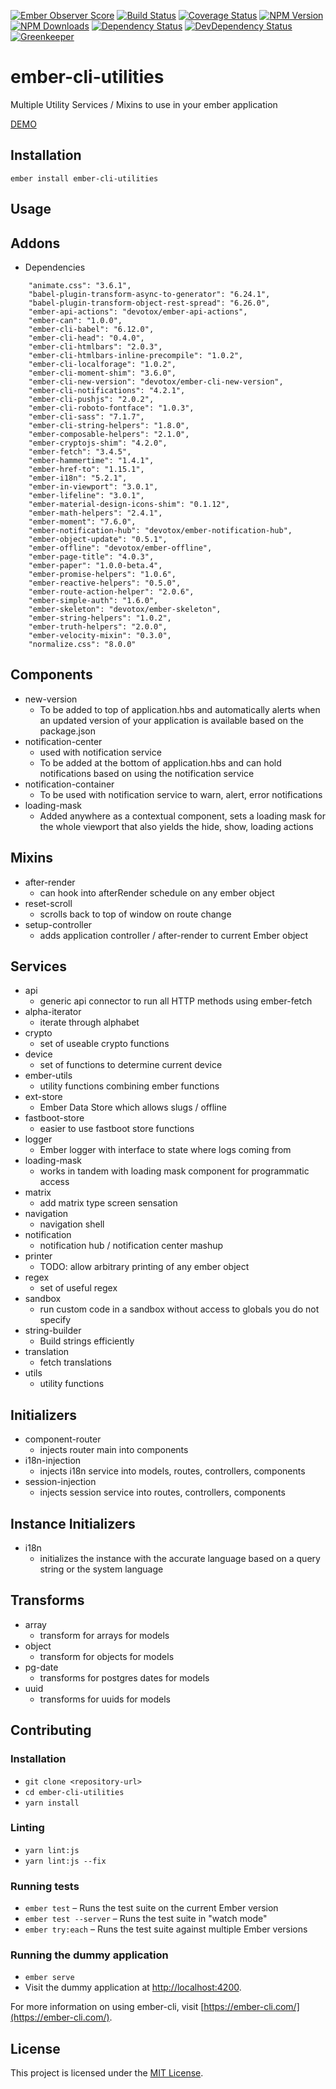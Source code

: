 [![Ember Observer Score](http://emberobserver.com/badges/ember-cli-utilities.svg)](http://emberobserver.com/addons/ember-cli-utilities)
[![Build Status](https://travis-ci.org/devotox/ember-cli-utilities.svg)](http://travis-ci.org/devotox/ember-cli-utilities)
[![Coverage Status](https://codecov.io/gh/devotox/ember-cli-utilities/branch/master/graph/badge.svg)](https://codecov.io/gh/devotox/ember-cli-utilities)
[![NPM Version](https://badge.fury.io/js/ember-cli-utilities.svg)](http://badge.fury.io/js/ember-cli-utilities)
[![NPM Downloads](https://img.shields.io/npm/dm/ember-cli-utilities.svg)](https://www.npmjs.org/package/ember-cli-utilities)
[![Dependency Status](https://david-dm.org/poetic/ember-cli-utilities.svg)](https://david-dm.org/poetic/ember-cli-utilities)
[![DevDependency Status](https://david-dm.org/poetic/ember-cli-utilities/dev-status.svg)](https://david-dm.org/poetic/ember-cli-utilities#info=devDependencies)
[![Greenkeeper](https://badges.greenkeeper.io/devotox/ember-cli-utilities.svg)](https://greenkeeper.io/)

ember-cli-utilities
==============================================================================

Multiple Utility Services / Mixins to use in your ember application

[DEMO](http://devotox.github.io/ember-cli-utilities)

Installation
------------------------------------------------------------------------------

```
ember install ember-cli-utilities
```


Usage
------------------------------------------------------------------------------

## Addons
* Dependencies
```
    "animate.css": "3.6.1",
    "babel-plugin-transform-async-to-generator": "6.24.1",
    "babel-plugin-transform-object-rest-spread": "6.26.0",
    "ember-api-actions": "devotox/ember-api-actions",
    "ember-can": "1.0.0",
    "ember-cli-babel": "6.12.0",
    "ember-cli-head": "0.4.0",
    "ember-cli-htmlbars": "2.0.3",
    "ember-cli-htmlbars-inline-precompile": "1.0.2",
    "ember-cli-localforage": "1.0.2",
    "ember-cli-moment-shim": "3.6.0",
    "ember-cli-new-version": "devotox/ember-cli-new-version",
    "ember-cli-notifications": "4.2.1",
    "ember-cli-pushjs": "2.0.2",
    "ember-cli-roboto-fontface": "1.0.3",
    "ember-cli-sass": "7.1.7",
    "ember-cli-string-helpers": "1.8.0",
    "ember-composable-helpers": "2.1.0",
    "ember-cryptojs-shim": "4.2.0",
    "ember-fetch": "3.4.5",
    "ember-hammertime": "1.4.1",
    "ember-href-to": "1.15.1",
    "ember-i18n": "5.2.1",
    "ember-in-viewport": "3.0.1",
    "ember-lifeline": "3.0.1",
    "ember-material-design-icons-shim": "0.1.12",
    "ember-math-helpers": "2.4.1",
    "ember-moment": "7.6.0",
    "ember-notification-hub": "devotox/ember-notification-hub",
    "ember-object-update": "0.5.1",
    "ember-offline": "devotox/ember-offline",
    "ember-page-title": "4.0.3",
    "ember-paper": "1.0.0-beta.4",
    "ember-promise-helpers": "1.0.6",
    "ember-reactive-helpers": "0.5.0",
    "ember-route-action-helper": "2.0.6",
    "ember-simple-auth": "1.6.0",
    "ember-skeleton": "devotox/ember-skeleton",
    "ember-string-helpers": "1.0.2",
    "ember-truth-helpers": "2.0.0",
    "ember-velocity-mixin": "0.3.0",
    "normalize.css": "8.0.0"
```

## Components
* new-version
    - To be added to top of application.hbs and automatically alerts when an updated version of your application is available based on the package.json
* notification-center
    - used with notification service
    - To be added at the bottom of application.hbs and can hold notifications based on using the notification service
* notification-container
    - To be used with notification service to warn, alert, error notifications
* loading-mask
    - Added anywhere as a contextual component, sets a loading mask for the whole viewport that also yields the hide, show, loading actions 

## Mixins
* after-render
    - can hook into afterRender schedule on any ember object
* reset-scroll
    - scrolls back to top of window on route change
* setup-controller
    - adds application controller / after-render to current Ember object

## Services
* api
    - generic api connector to run all HTTP methods using ember-fetch
* alpha-iterator
    - iterate through alphabet
* crypto
    - set of useable crypto functions
* device
    - set of functions to determine current device
* ember-utils
    - utility functions combining ember functions
* ext-store
    - Ember Data Store which allows slugs / offline
* fastboot-store
    - easier to use fastboot store functions
* logger
    - Ember logger with interface to state where logs coming from
* loading-mask
    - works in tandem with loading mask component for programmatic access
* matrix
    - add matrix type screen sensation
* navigation
    - navigation shell
* notification
    - notification hub / notification center mashup
* printer
    - TODO: allow arbitrary printing of any ember object
* regex
    - set of useful regex
* sandbox
    - run custom code in a sandbox without access to globals you do not specify
* string-builder
    - Build strings efficiently
* translation
    - fetch translations
* utils
    - utility functions
    
## Initializers
* component-router
    - injects router main into components
* i18n-injection
    - injects i18n service into models, routes, controllers, components
* session-injection
    - injects session service into routes, controllers, components

## Instance Initializers
* i18n
    - initializes the instance with the accurate language based on a query string or the system language

## Transforms
* array
    - transform for arrays for models
* object
    - transform for objects for models
* pg-date
    - transforms for postgres dates for models
* uuid
    - transforms for uuids for models

Contributing
------------------------------------------------------------------------------

### Installation

* `git clone <repository-url>`
* `cd ember-cli-utilities`
* `yarn install`

### Linting

* `yarn lint:js`
* `yarn lint:js --fix`

### Running tests

* `ember test` – Runs the test suite on the current Ember version
* `ember test --server` – Runs the test suite in "watch mode"
* `ember try:each` – Runs the test suite against multiple Ember versions

### Running the dummy application

* `ember serve`
* Visit the dummy application at [http://localhost:4200](http://localhost:4200).

For more information on using ember-cli, visit [https://ember-cli.com/](https://ember-cli.com/).

License
------------------------------------------------------------------------------

This project is licensed under the [MIT License](LICENSE.md).
